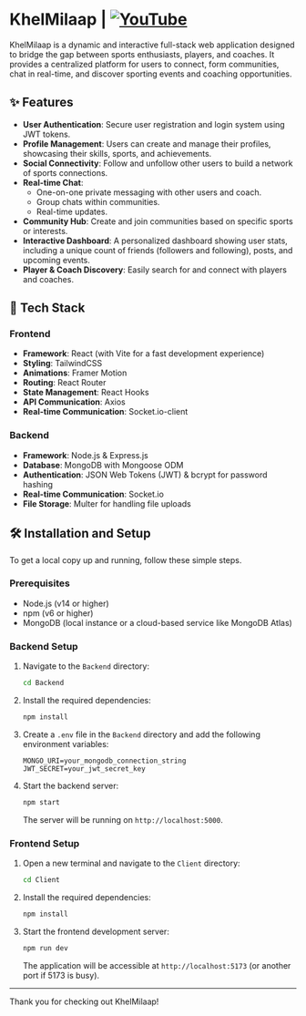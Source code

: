 # KhelMilaap | [![YouTube](https://img.shields.io/badge/YouTube-red?style=for-the-badge&logo=youtube&logoColor=white)](https://www.youtube.com/@dhruvpatel0503)




KhelMilaap is a dynamic and interactive full-stack web application designed to bridge the gap between sports enthusiasts, players, and coaches. It provides a centralized platform for users to connect, form communities, chat in real-time, and discover sporting events and coaching opportunities.

## ✨ Features

-   **User Authentication**: Secure user registration and login system using JWT tokens.
-   **Profile Management**: Users can create and manage their profiles, showcasing their skills, sports, and achievements.
-   **Social Connectivity**: Follow and unfollow other users to build a network of sports connections.
-   **Real-time Chat**:
    -   One-on-one private messaging with other users and coach.
    -   Group chats within communities.
    -   Real-time updates.
-   **Community Hub**: Create and join communities based on specific sports or interests.
-   **Interactive Dashboard**: A personalized dashboard showing user stats, including a unique count of friends (followers and following), posts, and upcoming events.
-   **Player & Coach Discovery**: Easily search for and connect with players and coaches.

## 🚀 Tech Stack

### Frontend

-   **Framework**: React (with Vite for a fast development experience)
-   **Styling**: TailwindCSS
-   **Animations**: Framer Motion
-   **Routing**: React Router
-   **State Management**: React Hooks
-   **API Communication**: Axios
-   **Real-time Communication**: Socket.io-client

### Backend

-   **Framework**: Node.js & Express.js
-   **Database**: MongoDB with Mongoose ODM
-   **Authentication**: JSON Web Tokens (JWT) & bcrypt for password hashing
-   **Real-time Communication**: Socket.io
-   **File Storage**: Multer for handling file uploads

## 🛠️ Installation and Setup

To get a local copy up and running, follow these simple steps.

### Prerequisites

-   Node.js (v14 or higher)
-   npm (v6 or higher)
-   MongoDB (local instance or a cloud-based service like MongoDB Atlas)

### Backend Setup

1.  Navigate to the `Backend` directory:
    ```sh
    cd Backend
    ```
2.  Install the required dependencies:
    ```sh
    npm install
    ```
3.  Create a `.env` file in the `Backend` directory and add the following environment variables:
    ```
    MONGO_URI=your_mongodb_connection_string
    JWT_SECRET=your_jwt_secret_key
    ```
4.  Start the backend server:
    ```sh
    npm start
    ```
    The server will be running on `http://localhost:5000`.

### Frontend Setup

1.  Open a new terminal and navigate to the `Client` directory:
    ```sh
    cd Client
    ```
2.  Install the required dependencies:
    ```sh
    npm install
    ```
3.  Start the frontend development server:
    ```sh
    npm run dev
    ```
    The application will be accessible at `http://localhost:5173` (or another port if 5173 is busy).

---

Thank you for checking out KhelMilaap! 
